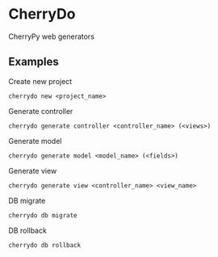 CherryDo
======

CherryPy web generators

Examples
--------

Create new project

```
cherrydo new <project_name>
```

Generate controller

```
cherrydo generate controller <controller_name> (<views>)
```

Generate model

```
cherrydo generate model <model_name> (<fields>)
```

Generate view

```
cherrydo generate view <controller_name> <view_name>
```

DB migrate

```
cherrydo db migrate
```

DB rollback

```
cherrydo db rollback
```
